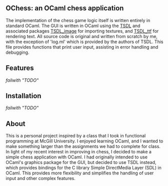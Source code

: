 ## OChess: an OCaml chess application
The implementation of the chess game logic itself is written entirely in standard OCaml. The GUI is written in OCaml using the [TSDL](https://github.com/dbuenzli/tsdl/) 
and associated packages [TSDL_image](https://github.com/tokenrove/tsdl-image) for importing textures, and [TSDL_ttf](https://github.com/tokenrove/tsdl-ttf) for rendering text. 
All source code is original and written from scratch by me, with the exception of 'log.ml' which is provided by the authors of TSDL. This file provides functions that print user input, assisting in error handling and debugging.

## Features
_failwith "TODO"_

## Installation
_failwith "TODO"_

## About
This is a personal project inspired by a class that I took in functional programming at McGill University. I enjoyed learning OCaml, 
and I wanted to make something larger than the assignments we had to complete for class. In light of my recent interest in improving in 
chess, I decided to make a simple chess application with OCaml. I had originally intended to use OCaml's graphics package for the GUI, but 
decided to use TSDL instead, which provides bindings for the C library Simple DirectMedia Layer (SDL) in OCaml. This provides more 
flexibility and simplifies the handling of user input and other complex features.
